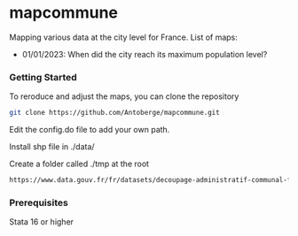 # mapcommune

Mapping various data at the city level for France. List of maps: 

- 01/01/2023: When did the city reach its maximum population level?

### Getting Started

To reroduce and adjust the maps, you can clone the repository
```bash
git clone https://github.com/Antoberge/mapcommune.git
```

Edit the config.do file to add your own path.

Install shp file in ./data/

Create a folder called ./tmp at the root
``` bash
https://www.data.gouv.fr/fr/datasets/decoupage-administratif-communal-francais-issu-d-openstreetmap/
```

### Prerequisites

Stata 16 or higher
